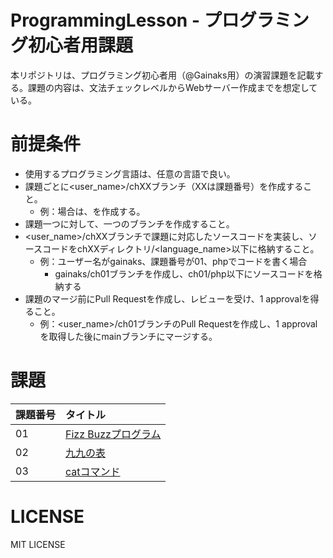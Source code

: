 # ProgrammingLesson - プログラミング初心者用課題
本リポジトリは、プログラミング初心者用（@Gainaks用）の演習課題を記載する。課題の内容は、文法チェックレベルからWebサーバー作成までを想定している。
  
# 前提条件
- 使用するプログラミング言語は、任意の言語で良い。
- 課題ごとに<user_name>/chXXブランチ（XXは課題番号）を作成すること。
  - 例：場合は、を作成する。
- 課題一つに対して、一つのブランチを作成すること。
- <user_name>/chXXブランチで課題に対応したソースコードを実装し、ソースコードをchXXディレクトリ/<language_name>以下に格納すること。
  - 例：ユーザー名がgainaks、課題番号が01、phpでコードを書く場合
    - gainaks/ch01ブランチを作成し、ch01/php以下にソースコードを格納する
- 課題のマージ前にPull Requestを作成し、レビューを受け、1 approvalを得ること。
  - 例：<user_name>/ch01ブランチのPull Requestを作成し、1 approvalを取得した後にmainブランチにマージする。

# 課題
|課題番号|タイトル|
|:-------|:-------|
|   01   | [Fizz Buzzプログラム](./ch01/chapter01.md)|
|   02   | [九九の表](./ch02/chapter02.md)|
|   03   | [catコマンド](./ch03/chapter03.md)|

# LICENSE
MIT LICENSE
